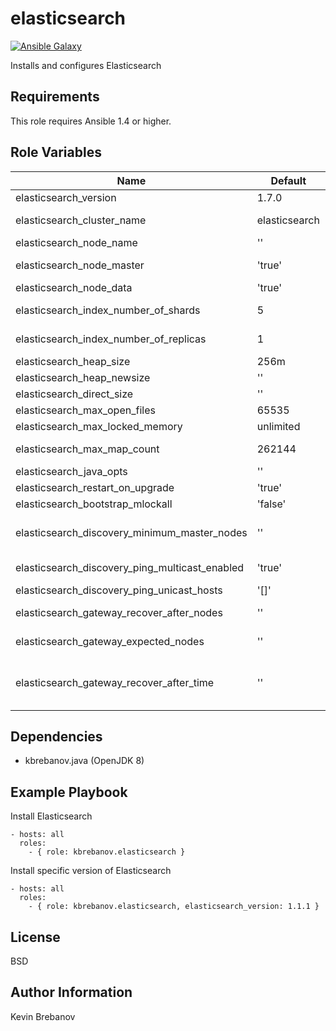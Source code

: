 elasticsearch
=============

[![Ansible Galaxy](https://img.shields.io/badge/galaxy-kbrebanov.elasticsearch-660198.svg)](https://galaxy.ansible.com/list#/roles/3923)

Installs and configures Elasticsearch

Requirements
------------

This role requires Ansible 1.4 or higher.

Role Variables
--------------

| Name                                           | Default       | Description                                                                                             |
|------------------------------------------------|---------------|---------------------------------------------------------------------------------------------------------|
| elasticsearch_version                          | 1.7.0         | Version of Elasticsearch to install                                                                     |
| elasticsearch_cluster_name                     | elasticsearch | Cluster name identifies your cluster for auto-discovery                                                 |
| elasticsearch_node_name                        | ''            | Node name                                                                                               |
| elasticsearch_node_master                      | 'true'        | Allow this node to be eligible as a master node                                                         |
| elasticsearch_node_data                        | 'true'        | Allow this node to store data                                                                           |
| elasticsearch_index_number_of_shards           | 5             | Set the number of shards (splits) of an index                                                           |
| elasticsearch_index_number_of_replicas         | 1             | Set the number of replicas (additional copies) of an index                                              |
| elasticsearch_heap_size                        | 256m          | Heap size                                                                                               |
| elasticsearch_heap_newsize                     | ''            | Heap new generation                                                                                     |
| elasticsearch_direct_size                      | ''            | Max direct memory                                                                                       |
| elasticsearch_max_open_files                   | 65535         | Maximum number of open files                                                                            |
| elasticsearch_max_locked_memory                | unlimited     | Maximum locked memory size                                                                              |
| elasticsearch_max_map_count                    | 262144        | Maximum number of VMA (Virtual Memory Areas) a process can own                                          |
| elasticsearch_java_opts                        | ''            | Additional Java OPTS                                                                                    |
| elasticsearch_restart_on_upgrade               | 'true'        | Configure restart on package upgrade                                                                    |
| elasticsearch_bootstrap_mlockall               | 'false'       | Set this property to true to lock the memory                                                            |
| elasticsearch_discovery_minimum_master_nodes   | ''            | Set to ensure a node sees N other master eligible nodes to be considered operational within the cluster |
| elasticsearch_discovery_ping_multicast_enabled | 'true'        | Set to 'false' to enable unicast discovery and disable multicast                                        |
| elasticsearch_discovery_ping_unicast_hosts     | '[]'          | List of master nodes in the cluster                                                                     |
| elasticsearch_gateway_recover_after_nodes      | ''            | Allow recovery process after N nodes in a cluster are up                                                |
| elasticsearch_gateway_expected_nodes           | ''            | Set how many nodes are expected in this cluster                                                         |
| elasticsearch_gateway_recover_after_time       | ''            | Set the timeout to initiate the recovery process, once elasticsearch_gateway_recover_after_nodes are up |

Dependencies
------------

- kbrebanov.java (OpenJDK 8)

Example Playbook
----------------

Install Elasticsearch
```
- hosts: all
  roles:
    - { role: kbrebanov.elasticsearch }
```

Install specific version of Elasticsearch
```
- hosts: all
  roles:
    - { role: kbrebanov.elasticsearch, elasticsearch_version: 1.1.1 }
```

License
-------

BSD

Author Information
------------------

Kevin Brebanov

